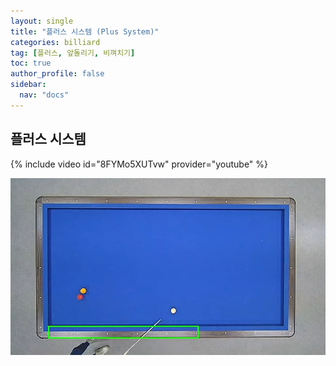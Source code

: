 ```yaml
---
layout: single
title: "플러스 시스템 (Plus System)"
categories: billiard
tag: [플러스, 앞돌리기, 비껴치기] 
toc: true
author_profile: false
sidebar:
  nav: "docs"
---
```


## 플러스 시스템

{% include video id="8FYMo5XUTvw" provider="youtube" %}

[![플러스시스템 Plus System 0](/images/%ED%94%8C%EB%9F%AC%EC%8A%A4%ED%88%AC%20%EC%8B%9C%EC%8A%A4%ED%85%9C(Plus%20two%20System)_0.png)](/images/%ED%94%8C%EB%9F%AC%EC%8A%A4%ED%88%AC%20%EC%8B%9C%EC%8A%A4%ED%85%9C(Plus%20two%20System)_0.png)
